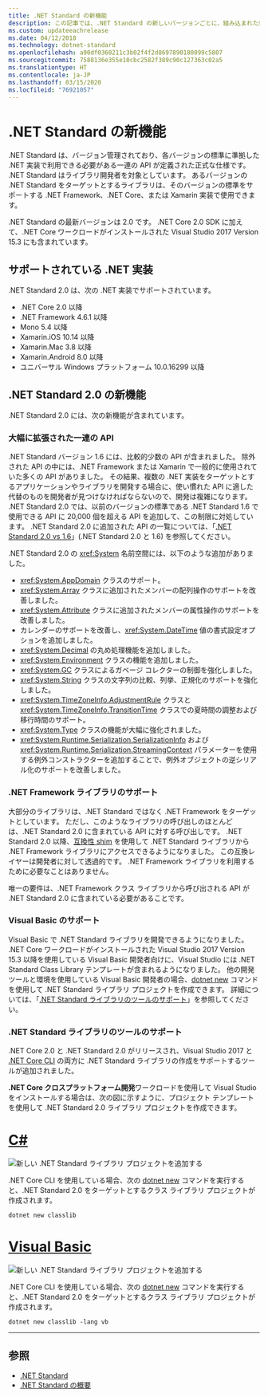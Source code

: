 ```yaml
---
title: .NET Standard の新機能
description: この記事では、.NET Standard の新しいバージョンごとに、組み込まれた新機能と機能強化をまとめます。
ms.custom: updateeachrelease
ms.date: 04/12/2018
ms.technology: dotnet-standard
ms.openlocfilehash: a90df0360211c3b02f4f2d8697890180099c5807
ms.sourcegitcommit: 7588136e355e10cbc2582f389c90c127363c02a5
ms.translationtype: HT
ms.contentlocale: ja-JP
ms.lasthandoff: 03/15/2020
ms.locfileid: "76921057"
---
```

# <a name="whats-new-in-the-net-standard"></a>.NET Standard の新機能

.NET Standard は、バージョン管理されており、各バージョンの標準に準拠した .NET 実装で利用できる必要がある一連の API が定義された正式な仕様です。 .NET Standard はライブラリ開発者を対象としています。 あるバージョンの .NET Standard をターゲットとするライブラリは、そのバージョンの標準をサポートする .NET Framework、.NET Core、または Xamarin 実装で使用できます。

.NET Standard の最新バージョンは 2.0 です。 .NET Core 2.0 SDK に加えて、.NET Core ワークロードがインストールされた Visual Studio 2017 Version 15.3 にも含まれています。

## <a name="supported-net-implementations"></a>サポートされている .NET 実装

.NET Standard 2.0 は、次の .NET 実装でサポートされています。

- .NET Core 2.0 以降
- .NET Framework 4.6.1 以降
- Mono 5.4 以降
- Xamarin.iOS 10.14 以降
- Xamarin.Mac 3.8 以降
- Xamarin.Android 8.0 以降
- ユニバーサル Windows プラットフォーム 10.0.16299 以降

## <a name="whats-new-in-the-net-standard-20"></a>.NET Standard 2.0 の新機能

.NET Standard 2.0 には、次の新機能が含まれています。

### <a name="a-vastly-expanded-set-of-apis"></a>大幅に拡張された一連の API

.NET Standard バージョン 1.6 には、比較的少数の API が含まれました。 除外された API の中には、.NET Framework または Xamarin で一般的に使用されていた多くの API がありました。 その結果、複数の .NET 実装をターゲットとするアプリケーションやライブラリを開発する場合に、使い慣れた API に適した代替のものを開発者が見つけなければならないので、開発は複雑になります。 .NET Standard 2.0 では、以前のバージョンの標準である .NET Standard 1.6 で使用できる API に 20,000 個を超える API を追加して、この制限に対処しています。 .NET Standard 2.0 に追加された API の一覧については、「[.NET Standard 2.0 vs 1.6](https://raw.githubusercontent.com/dotnet/standard/master/docs/versions/netstandard2.0_diff.md)」(.NET Standard 2.0 と 1.6) を参照してください。

.NET Standard 2.0 の <xref:System> 名前空間には、以下のような追加がありました。

- <xref:System.AppDomain> クラスのサポート。
- <xref:System.Array> クラスに追加されたメンバーの配列操作のサポートを改善しました。
- <xref:System.Attribute> クラスに追加されたメンバーの属性操作のサポートを改善しました。
- カレンダーのサポートを改善し、<xref:System.DateTime> 値の書式設定オプションを追加しました。
- <xref:System.Decimal> の丸め処理機能を追加しました。
- <xref:System.Environment> クラスの機能を追加しました。
- <xref:System.GC> クラスによるガベージ コレクターの制御を強化しました。
- <xref:System.String> クラスの文字列の比較、列挙、正規化のサポートを強化しました。
- <xref:System.TimeZoneInfo.AdjustmentRule> クラスと <xref:System.TimeZoneInfo.TransitionTime> クラスでの夏時間の調整および移行時間のサポート。
- <xref:System.Type> クラスの機能が大幅に強化されました。
- <xref:System.Runtime.Serialization.SerializationInfo> および <xref:System.Runtime.Serialization.StreamingContext> パラメーターを使用する例外コンストラクターを追加することで、例外オブジェクトの逆シリアル化のサポートを改善しました。

### <a name="support-for-net-framework-libraries"></a>.NET Framework ライブラリのサポート

大部分のライブラリは、.NET Standard ではなく .NET Framework をターゲットとしています。 ただし、このようなライブラリの呼び出しのほとんどは、.NET Standard 2.0 に含まれている API に対する呼び出しです。 .NET Standard 2.0 以降、[互換性 shim](https://github.com/dotnet/standard/blob/master/docs/planning/netstandard-2.0/README.md#assembly-unification) を使用して .NET Standard ライブラリから .NET Framework ライブラリにアクセスできるようになりました。 この互換レイヤーは開発者に対して透過的です。 .NET Framework ライブラリを利用するために必要なことはありません。

唯一の要件は、.NET Framework クラス ライブラリから呼び出される API が .NET Standard 2.0 に含まれている必要があることです。

### <a name="support-for-visual-basic"></a>Visual Basic のサポート

Visual Basic で .NET Standard ライブラリを開発できるようになりました。 .NET Core ワークロードがインストールされた Visual Studio 2017 Version 15.3 以降を使用している Visual Basic 開発者向けに、Visual Studio には .NET Standard Class Library テンプレートが含まれるようになりました。 他の開発ツールと環境を使用している Visual Basic 開発者の場合、[dotnet new](../../core/tools/dotnet-new.md) コマンドを使用して .NET Standard ライブラリ プロジェクトを作成できます。 詳細については、「[.NET Standard ライブラリのツールのサポート](#tooling-support-for-net-standard-libraries)」を参照してください。

### <a name="tooling-support-for-net-standard-libraries"></a>.NET Standard ライブラリのツールのサポート

.NET Core 2.0 と .NET Standard 2.0 がリリースされ、Visual Studio 2017 と [.NET Core CLI](../../core/tools/index.md) の両方に .NET Standard ライブラリの作成をサポートするツールが追加されました。

**.NET Core クロスプラットフォーム開発**ワークロードを使用して Visual Studio をインストールする場合は、次の図に示すように、プロジェクト テンプレートを使用して .NET Standard 2.0 ライブラリ プロジェクトを作成できます。

<!-- markdownlint-disable MD025 -->

# <a name="c"></a>[C#](#tab/csharp)

![新しい .NET Standard ライブラリ プロジェクトを追加する](./media/std-project-cs.png)

.NET Core CLI を使用している場合、次の [dotnet new](../../core/tools/dotnet-new.md) コマンドを実行すると、.NET Standard 2.0 をターゲットとするクラス ライブラリ プロジェクトが作成されます。

```dotnetcli
dotnet new classlib
```

# <a name="visual-basic"></a>[Visual Basic](#tab/vb)

![新しい .NET Standard ライブラリ プロジェクトを追加する](./media/std-project-vb.png)

.NET Core CLI を使用している場合、次の [dotnet new](../../core/tools/dotnet-new.md) コマンドを実行すると、.NET Standard 2.0 をターゲットとするクラス ライブラリ プロジェクトが作成されます。

```dotnetcli
dotnet new classlib -lang vb
```

---

## <a name="see-also"></a>参照

- [.NET Standard](../net-standard.md)
- [.NET Standard の概要](https://devblogs.microsoft.com/dotnet/introducing-net-standard/)
